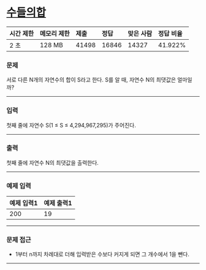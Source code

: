 # [수들의합](https://www.acmicpc.net/problem/1789)

<div align = center>

| 시간 제한 | 메모리 제한 | 제출 | 정답 | 맞은 사람 | 정답 비율 |
| :-------- | :---------- | :------ | :----- | :-------- | :-------- |
|    2 초   |    128 MB   |  41498 | 16846 |   14327  |  	41.922%     |

</div>

### 문제

서로 다른 N개의 자연수의 합이 S라고 한다. S를 알 때, 자연수 N의 최댓값은 얼마일까?




---

### 입력

첫째 줄에 자연수 S(1 ≤ S ≤ 4,294,967,295)가 주어진다.



---

### 출력

첫째 줄에 자연수 N의 최댓값을 출력한다.


---

### 예제 입력

| 예제 입력1 | 예제 출력1 |
| :--- | :--- |
|  200  |   19   |




---

### 문제 접근

- 1부터 n까지 차례대로 더해 입력받은 수보다 커지게 되면 그 개수에서 1을 뺀다.

--- 









